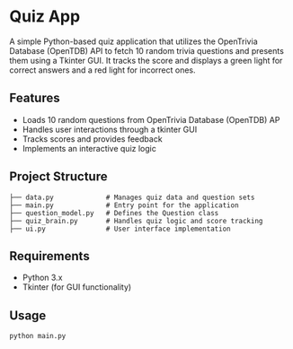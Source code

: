 # Quiz App

A simple Python-based quiz application that utilizes the OpenTrivia Database (OpenTDB) API 
to fetch 10 random trivia questions and presents them using a Tkinter GUI. It tracks the score and displays a 
green light for correct answers and a red light for incorrect ones.

## Features
- Loads 10 random questions from OpenTrivia Database (OpenTDB) AP
- Handles user interactions through a tkinter GUI
- Tracks scores and provides feedback
- Implements an interactive quiz logic

## Project Structure

```
├── data.py             # Manages quiz data and question sets
├── main.py             # Entry point for the application
├── question_model.py   # Defines the Question class
├── quiz_brain.py       # Handles quiz logic and score tracking
├── ui.py               # User interface implementation
```

## Requirements
- Python 3.x
- Tkinter (for GUI functionality)

## Usage
```sh
python main.py
```


